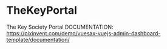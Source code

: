 # TheKeyPortal
The Key Society Portal
DOCUMENTATION: https://pixinvent.com/demo/vuesax-vuejs-admin-dashboard-template/documentation/
